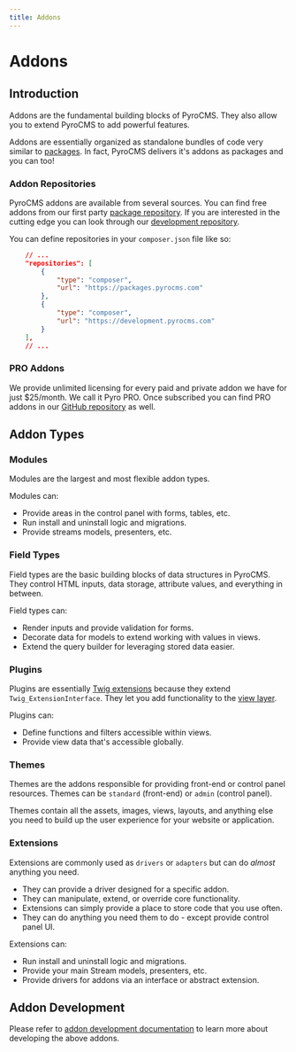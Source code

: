 ```yaml
---
title: Addons
---
```


# Addons

<div class="documentation__toc"></div>

## Introduction

Addons are the fundamental building blocks of PyroCMS. They also allow you to extend PyroCMS to add powerful features.

Addons are essentially organized as standalone bundles of code very similar to [packages](https://getcomposer.org/doc/05-repositories.md#package). In fact, PyroCMS delivers it's addons as packages and you can too!

### Addon Repositories

PyroCMS addons are available from several sources. You can find free addons from our first party [package repository](http://packages.pyrocms.com). If you are interested in the cutting edge you can look through our [development repository](https://development.pyrocms.com).

You can define repositories in your `composer.json` file like so:

```json
    // ...
    "repositories": [
        {
            "type": "composer",
            "url": "https://packages.pyrocms.com"
        },
        {
            "type": "composer",
            "url": "https://development.pyrocms.com"
        }
    ],
    // ...
```

### PRO Addons

We provide unlimited licensing for every paid and private addon we have for just $25/month. We call it Pyro PRO. Once subscribed you can find PRO addons in our [GitHub repository](https://github.com/anomalylabs) as well.

## Addon Types

### Modules

Modules are the largest and most flexible addon types.

Modules can:

- Provide areas in the control panel with forms, tables, etc.
- Run install and uninstall logic and migrations.
- Provide streams models, presenters, etc.

### Field Types

Field types are the basic building blocks of data structures in PyroCMS. They control HTML inputs, data storage, attribute values, and everything in between.

Field types can:

- Render inputs and provide validation for forms.
- Decorate data for models to extend working with values in views.
- Extend the query builder for leveraging stored data easier.

### Plugins

Plugins are essentially [Twig extensions](https://twig.symfony.com/doc/2.x/advanced.html#creating-an-extension) because they extend `Twig_ExtensionInterface`. They let you add functionality to the [view layer](/documentation/streams-platform/latest/templating/views).

Plugins can:

- Define functions and filters accessible within views.
- Provide view data that's accessible globally.

### Themes

Themes are the addons responsible for providing front-end or control panel resources. Themes can be `standard` (front-end) or `admin` (control panel).

Themes contain all the assets, images, views, layouts, and anything else you need to build up the user experience for your website or application.

### Extensions

Extensions are commonly used as `drivers` or `adapters` but can do _almost_ anything you need.

- They can provide a driver designed for a specific addon.
- They can manipulate, extend, or override core functionality.
- Extensions can simply provide a place to store code that you use often.
- They can do anything you need them to do - except provide control panel UI.

Extensions can:

- Run install and uninstall logic and migrations.
- Provide your main Stream models, presenters, etc.
- Provide drivers for addons via an interface or abstract extension.


## Addon Development

Please refer to [addon development documentation](/documentation/streams-platform/latest/addon-development) to learn more about developing the above addons.
